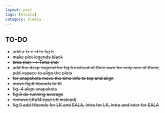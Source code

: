 ```yaml
---
layout: post
tags: [kleala]
category: kleala
---
```


## TO-DO
- ~~add a-b-c-d to fig.5~~
- ~~make plot legends black~~
- ~~time (ns) --> Time (ns)~~
- ~~add the dssp-legend for fig.5 instead of their own for only one of them, add vspace to align the plots~~
- ~~for snapshots move the time info to top and align~~
- ~~move fig.6 hbonds to SI~~
- ~~fig. 4 align snapshots~~
- ~~fig.8 do running average~~
- ~~remove LKa14 (use LK instead)~~
- ~~fig.5 add Hbonds for LK and EALA, intra for LK, intra and inter for EALA~~

